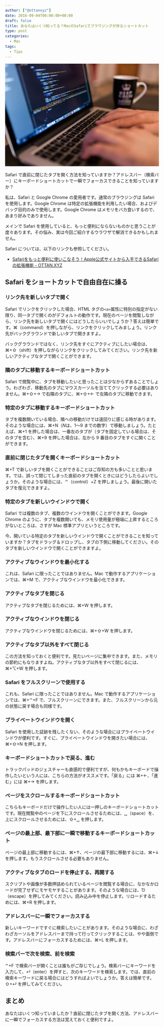 ```yaml
---
author: ["@ottanxyz"]
date: 2016-09-04T00:00:00+00:00
draft: false
title: あなたはいくつ知ってる？MacのSafariでブラウジングが捗るショートカット
type: post
categories:
  - Mac
tags:
  - Tips
---
```


![](160904-57cbc9ff1cbf1.jpg)

Safari で直前に閉じたタブを開く方法を知っていますか？アドレスバー（検索バー）にキーボードショートカットで一瞬でフォーカスできることを知っていますか？

私は、Safari と Google Chrome の愛用者です。通常のブラウジングは Safari を使用します。Google Chrome は特定の拡張機能を利用したい場合、およびデバッグ目的のみで使用します。Google Chrome はメモリをバカ食いするので、あまり好みでありません。

メインで Safari を使用していると、もっと便利にならないものかと思うことが度々あります。その悩み、実は今回ご紹介するウラワザで解消できるかもしれません。

Safari については、以下のリンクも参照してください。

* [Safariをもっと便利に使いこなそう！Apple公式サイトから入手できるSafariの拡張機能 - OTTAN.XYZ](/posts/2016/08/safari-mac-extensions-4741/)

## Safari をショートカットで自由自在に操る

### リンク先を新しいタブで開く

Safari でリンクをクリックした場合、HTML タグの`<a>`属性に特別の指定がない限り、同一タブで開くのがデフォルトの動作です。現在のページを閲覧しながら、リンク先を新しいタブで開くにはどうしたらいいでしょうか？答えは簡単です。⌘（command）を押しながら、リンクをクリックしてみましょう。リンク先がバックグラウンドで新しいタブで開きますよ。

バックグラウンドではなく、リンク先をすぐにアクティブにしたい場合は、⌘+⇧（shift）を押しながらリンクをクリックしてみてください。リンク先を新しいアクティブなタブで開くことができます。

### 隣のタブに移動するキーボードショートカット

Safari で閲覧中に、タブを移動したいと思ったことは少なからずあることでしょう。わざわざ、移動先のタブにマウスカーソルを当ててクリックする必要はありません。⌘+⇧+→ で右隣のタブに、⌘+⇧+← で左隣のタブに移動できます。

### 特定のタブに移動するキーボードショートカット

タブを複数開いている場合、隣への移動だけでは遠回りに感じる時があります。そのような場合には、⌘+N（*N*は、1〜9 までの数字）で移動しましょう。たとえば、⌘+1 を押した場合は、一番左のタブが（タブを固定している場合は、そのタブを含む）、⌘+9 を押した場合は、左から 9 番目のタブをすぐに開くことができます。

### 直前に閉じたタブを開くキーボードショートカット

⌘+T で新しいタブを開くことができることはご存知の方も多いことと思います。では、誤って閉じてしまった直前のタブを開くときにはどうしたらよいでしょうか。そのような場合には、⌃（control）+Z を押しましょう。最後に開いたタブを復元できますよ。

### 特定のタブを新しいウインドウで開く

Safari では複数のタブ、複数のウインドウを開くことができます。Google Chrome のように、タブを複数開いても、メモリ使用量が極端に上昇するところがないところは、さすが Mac 標準アプリというところです。

今、開いている特定のタブを新しいウインドウで開くことができることを知っていますか？タブをドラッグ＆ドロップし、タブの下側に移動してください。そのタブを新しいウインドウで開くことができますよ。

### アクティブなウインドウを最小化する

これは、Safari に限ったことではありません。Mac で動作するアプリケーションでは、⌘+M で、アクティブなウインドウを最小化できます。

### アクティブなタブを閉じる

アクティブなタブを閉じるためには、⌘+W を押します。

### アクティブなウインドウを閉じる

アクティブなウインドウを閉じるためには、⌘+⇧+W を押します。

### アクティブなタブ以外をすべて閉じる

この方法を知っておくと便利です。見たいページに集中できます。また、メモリの節約にもなりますよね。アクティブなタブ以外をすべて閉じるには、⌘+⌥+W を押します。

### Safari をフルスクリーンで使用する

これも、Safari に限ったことではありません。Mac で動作するアプリケーションでは、⌘+⌃+F で、フルスクリーンにできます。また、フルスクリーンから元の状態に戻す場合も同様です。

### プライベートウインドウを開く

Safari を使用した証跡を残したくない、そのような場合にはプライベートウインドウが便利です。すぐに、プライベートウインドウを開きたい場合には、⌘+⇧+N を押します。

### キーボードショートカットで戻る、進む

トラックパッドのジェスチャーも直感的で便利ですが、何もかもキーボードで操作したいという人には、こちらの方法がオススメです。「戻る」には ⌘+←、「進む」には ⌘+→ を押します。

### ページをスクロールするキーボードショートカット

こちらもキーボードだけで操作したい人には一押しのキーボードショートカットです。現在閲覧中のページを下にスクロールさせるためには、␣（space）を、上にスクロールさせるためには、⇧+␣ を押します。

### ページの最上部、最下部に一瞬で移動するキーボードショートカット

ページの最上部に移動するには、⌘+↑、ページの最下部に移動するには、⌘+↓ を押します。もうスクロールさせる必要もありません。

### アクティブなタブのロードを停止する、再開する

スクリプトや画像が多数押詰められているページを閲覧する場合に、なかなかロードが完了せずにモヤモヤすることがあります。そのような場合には、⎋（escape）を押してみてください。読み込み中を停止します。リロードするためには、⌘+R を押します。

### アドレスバーに一瞬でフォーカスする

新しいキーワードですぐに検索したいことがあります。そのような場合に、わざわざカーソルをアドレスバーまで持って行ってクリックすることは、やや面倒です。アドレスバーにフォーカスするためには、⌘+L を押します。

### 検索バーで次を検索、前を検索

⌃+F で検索バーが開くことは誰もがご存じでしょう。検索バーにキーワードを入力して、↵（enter）を押すと、次のキーワードを検索します。では、直前の検索キーワードに戻る場合にはどうすればよいでしょうか。答えは簡単です。⇧+↵ を押してみてください。

## まとめ

あなたはいくつ知っていましたか？直前に閉じたタブを開く方法、アドレスバーに一瞬でフォーカスする方法は覚えておくと便利ですよ。
